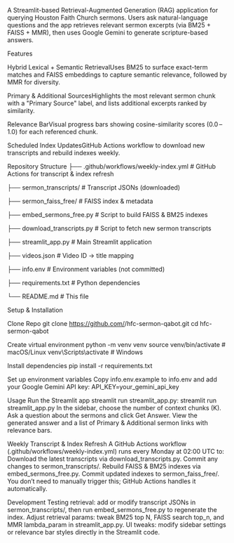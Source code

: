 A Streamlit-based Retrieval-Augmented Generation (RAG) application for querying Houston Faith Church sermons. Users ask natural-language questions and the app retrieves relevant sermon excerpts (via BM25 + FAISS + MMR), then uses Google Gemini to generate scripture-based answers.

Features

Hybrid Lexical + Semantic RetrievalUses BM25 to surface exact-term matches and FAISS embeddings to capture semantic relevance, followed by MMR for diversity.

Primary & Additional SourcesHighlights the most relevant sermon chunk with a "Primary Source" label, and lists additional excerpts ranked by similarity.

Relevance BarVisual progress bars showing cosine-similarity scores (0.0 – 1.0) for each referenced chunk.

Scheduled Index UpdatesGitHub Actions workflow to download new transcripts and rebuild indexes weekly.

Repository Structure
├── .github/workflows/weekly-index.yml   # GitHub Actions for transcript & index refresh

├── sermon_transcripts/                  # Transcript JSONs (downloaded)

├── sermon_faiss_free/                   # FAISS index & metadata

├── embed_sermons_free.py                # Script to build FAISS & BM25 indexes

├── download_transcripts.py              # Script to fetch new sermon transcripts

├── streamlit_app.py                     # Main Streamlit application

├── videos.json                          # Video ID → title mapping

├── info.env                             # Environment variables (not committed)

├── requirements.txt                     # Python dependencies

└── README.md                            # This file

Setup & Installation

Clone Repo
git clone https://github.com/<your-org>/hfc-sermon-qabot.git
cd hfc-sermon-qabot

Create virtual environment
python -m venv venv
source venv/bin/activate    # macOS/Linux
venv\\Scripts\\activate   # Windows

Install dependencies
pip install -r requirements.txt

Set up environment variables
Copy info.env.example to info.env and add your Google Gemini API key: API_KEY=your_gemini_api_key

Usage
Run the Streamlit app
streamlit run streamlit_app.py: streamlit run streamlit_app.py
In the sidebar, choose the number of context chunks (K).
Ask a question about the sermons and click Get Answer.
View the generated answer and a list of Primary & Additional sermon links with relevance bars.

Weekly Transcript & Index Refresh
A GitHub Actions workflow (.github/workflows/weekly-index.yml) runs every Monday at 02:00 UTC to:
Download the latest transcripts via download_transcripts.py.
Commit any changes to sermon_transcripts/.
Rebuild FAISS & BM25 indexes via embed_sermons_free.py.
Commit updated indexes to sermon_faiss_free/.
You don’t need to manually trigger this; GitHub Actions handles it automatically.

Development
Testing retrieval: add or modify transcript JSONs in sermon_transcripts/, then run embed_sermons_free.py to regenerate the index.
Adjust retrieval params: tweak BM25 top N, FAISS search top_n, and MMR lambda_param in streamlit_app.py.
UI tweaks: modify sidebar settings or relevance bar styles directly in the Streamlit code.
